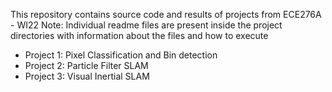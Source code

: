This repository contains source code and results of projects from ECE276A - WI22
Note: Individual readme files are present inside the project directories with information about the files and how to execute

- Project 1: Pixel Classification and Bin detection
- Project 2: Particle Filter SLAM 
- Project 3: Visual Inertial SLAM
